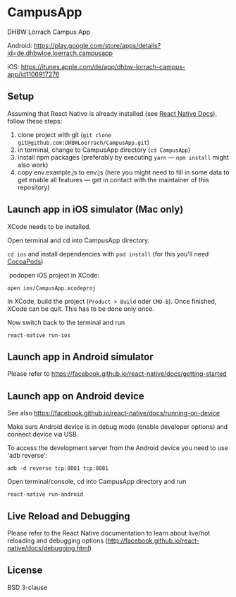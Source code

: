 # CampusApp
DHBW Lörrach Campus App

Android:
https://play.google.com/store/apps/details?id=de.dhbwloe.loerrach.campusapp

iOS:
https://itunes.apple.com/de/app/dhbw-lorrach-campus-app/id1106917276

## Setup

Assuming that React Native is already installed (see [React Native Docs](https://reactnative.dev/docs/environment-setup)), follow these steps:

1. clone project with git (`git clone git@github.com:DHBWLoerrach/CampusApp.git`)
2. in terminal, change to CampusApp directory (`cd CampusApp`)
3. install npm packages (preferably by executing `yarn` &mdash; `npm install`
   might also work)
4. copy env.example.js to env.js (here you might need to fill in some data to
   get enable all features &mdash; get in contact with the maintainer of this
   repository)

## Launch app in iOS simulator (Mac only)

XCode needs to be installed.

Open terminal and cd into CampusApp directory. 

`cd ios` and install dependencies with `pod install` (for this you'll need
[CocoaPods](https://cocoapods.org/)) 

`podopen iOS project in XCode:

`open ios/CampusApp.xcodeproj`

In XCode, build the project (`Product > Build` oder `CMD-B`). Once finished, XCode can be quit. This has to be done only once.

Now switch back to the terminal and run

`react-native run-ios`

## Launch app in Android simulator

Please refer to https://facebook.github.io/react-native/docs/getting-started

## Launch app on Android device

See also https://facebook.github.io/react-native/docs/running-on-device

Make sure Android device is in debug mode (enable developer options) and connect device via USB.

To access the development server from the Android device you need to use 'adb reverse':

`adb -d reverse tcp:8081 tcp:8081`

Open terminal/console, cd into CampusApp directory and run

`react-native run-android`

## Live Reload and Debugging

Please refer to the React Native documentation to learn about live/hot reloading
and debugging options (http://facebook.github.io/react-native/docs/debugging.html)

## License

BSD 3-clause

